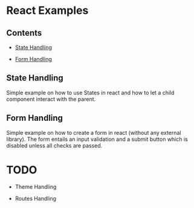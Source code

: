 # React Examples

## Contents

- [State Handling](./state-handling)

- [Form Handling](./form-handling)

## State Handling

Simple example on how to use States in react and how to let a child component interact with the parent.

## Form Handling

Simple example on how to create a form in react (without any external library). The form entails an input validation and a submit button which is disabled unless all checks are passed.

# TODO

- Theme Handling

- Routes Handling
